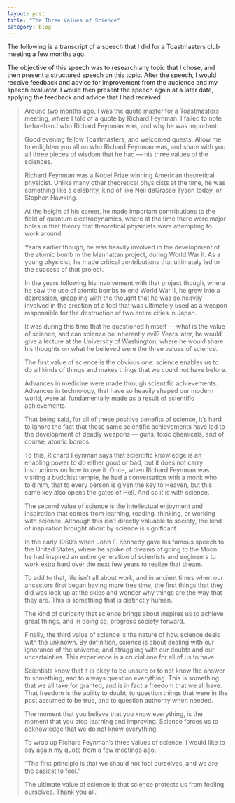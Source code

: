 ```yaml
---
layout: post
title: "The Three Values of Science"
category: blog
---
```


The following is a transcript of a speech that I did for a Toastmasters club meeting a few months ago.

The objective of this speech was to research any topic that I chose, and then present a structured speech on this topic. After the speech, I would receive feedback and advice for improvement from the audience and my speech evaluator. I would then present the speech again at a later date, applying the feedback and advice that I had received.

> Around two months ago, I was the quote master for a Toastmasters meeting, where I told of a quote by Richard Feynman. I failed to note beforehand who Richard Feynman was, and why he was important.
>
> Good evening fellow Toastmasters, and welcomed quests. Allow me to enlighten you all on who Richard Feynman was, and share with you all three pieces of wisdom that he had — his three values of the sciences.
>
> Richard Feynman was a Nobel Prize winning American theoretical physicist. Unlike many other theoretical physicists at the time, he was something like a celebrity, kind of like Neil deGrasse Tyson today, or Stephen Hawking.
>
> At the height of his career, he made important contributions to the field of quantum electrodynamics, where at the time there were major holes in that theory that theoretical physicists were attempting to work around.
>
> Years earlier though, he was heavily involved in the development of the atomic bomb in the Manhattan project, during World War II. As a young physicist, he made critical contributions that ultimately led to the success of that project.
>
> In the years following his involvement with that project though, where he saw the use of atomic bombs to end World War II, he grew into a depression, grappling with the thought that he was so heavily involved in the creation of a tool that was ultimately used as a weapon responsible for the destruction of two entire cities in Japan.
>
> It was during this time that he questioned himself — what is the value of science, and can science be inherently evil?
Years later, he would give a lecture at the University of Washington, where he would share his thoughts on what he believed were the three values of science.
>
> The first value of science is the obvious one: science enables us to do all kinds of things and makes things that we could not have before.
>
> Advances in medicine were made through scientific achievements. Advances in technology, that have so heavily shaped our modern world, were all fundamentally made as a result of scientific achievements.
>
> That being said, for all of these positive benefits of science, it’s hard to ignore the fact that these same scientific achievements have led to the development of deadly weapons — guns, toxic chemicals, and of course, atomic bombs.
>
> To this, Richard Feynman says that scientific knowledge is an enabling power to do either good or bad, but it does not carry instructions on how to use it. Once, when Richard Feynman was visiting a buddhist temple, he had a conversation with a monk who told him, that to every person is given the key to Heaven, but this same key also opens the gates of Hell. And so it is with science.
>
> The second value of science is the intellectual enjoyment and inspiration that comes from learning, reading, thinking, or working with science. Although this isn’t directly valuable to society, the kind of inspiration brought about by science is significant.
>
> In the early 1960’s when John F. Kennedy gave his famous speech to the United States, where he spoke of dreams of going to the Moon, he had inspired an entire generation of scientists and engineers to work extra hard over the next few years to realize that dream.
>
> To add to that, life isn’t all about work, and in ancient times when our ancestors first began having more free time, the first things that they did was look up at the skies and wonder why things are the way that they are. This is something that is distinctly human.
>
> The kind of curiosity that science brings about inspires us to achieve great things, and in doing so, progress society forward.
>
> Finally, the third value of science is the nature of how science deals with the unknown. By definition, science is about dealing with our ignorance of the universe, and struggling with our doubts and our uncertainties. This experience is a crucial one for all of us to have.
>
> Scientists know that it is okay to be unsure or to not know the answer to something, and to always question everything. This is something that we all take for granted, and is in fact a freedom that we all have. That freedom is the ability to doubt, to question things that were in the past assumed to be true, and to question authority when needed.
>
> The moment that you believe that you know everything, is the moment that you stop learning and improving. Science forces us to acknowledge that we do not know everything.
>
> To wrap up Richard Feynman’s three values of science, I would like to say again my quote from a few meetings ago.
>
> “The first principle is that we should not fool ourselves, and we are the easiest to fool.”
>
> The ultimate value of science is that science protects us from fooling ourselves. Thank you all.
